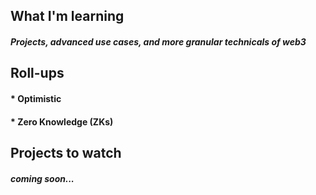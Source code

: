 ## What I'm learning
##### *Projects, advanced use cases, and more granular technicals of web3*

## Roll-ups
#### * Optimistic
#### * Zero Knowledge (ZKs)




## Projects to watch
#### *coming soon...*
